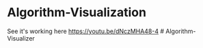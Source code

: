 # Algorithm-Visualization
See it's working here 
https://youtu.be/dNczMHA48-4
#   A l g o r i t h m - V i s u a l i z e r  
 